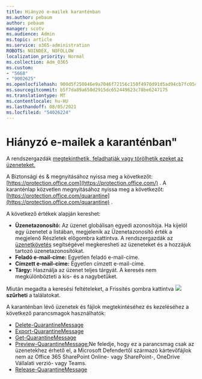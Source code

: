 ```yaml
---
title: Hiányzó e-mailek karanténban
ms.author: pebaum
author: pebaum
manager: scotv
ms.audience: Admin
ms.topic: article
ms.service: o365-administration
ROBOTS: NOINDEX, NOFOLLOW
localization_priority: Normal
ms.collection: Adm_O365
ms.custom:
- "5668"
- "9002625"
ms.openlocfilehash: 900d5f250846e9a7046f72156c150f4970d91d5ad94cb7fc054952228f4bf257
ms.sourcegitcommit: b5f7da89a650d2915dc652449623c78be6247175
ms.translationtype: MT
ms.contentlocale: hu-HU
ms.lasthandoff: 08/05/2021
ms.locfileid: "54026224"
---
```

# <a name="missing-emails-in-quarantine"></a>Hiányzó e-mailek a karanténban"

A rendszergazdák [megtekinthetik, feladhatják vagy törölhetik ezeket az üzeneteket.](/microsoft-365/security/office-365-security/manage-quarantined-messages-and-files)

A Biztonsági és & megnyitásához nyissa meg a következőt: [https://protection.office.com](https://protection.office.com/) . A karanténlap közvetlen megnyitásához nyissa meg a következőt: [https://protection.office.com/quarantine](https://protection.office.com/quarantine) .  

A következő értékek alapján kereshet:  

- **Üzenetazonosító:** Az üzenet globálisan egyedi azonosítója. Ha kijelöl egy üzenetet a  listában, megjelenik  az Üzenetazonosító érték a megjelenő Részletek előgombra kattintva. A rendszergazdák az [üzenetkövetés](/microsoft-365/security/office-365-security/message-trace-scc) segítségével megkeresheti az üzeneteket és a hozzájuk tartozó üzenetazonosítókat.
- **Feladó e-mail-címe:** Egyetlen feladó e-mail-címe.
- **Címzett e-mail-címe:** Egyetlen címzett e-mail-címe.
- **Tárgy:** Használja az üzenet teljes tárgyát. A keresés nem megkülönbözteti a kis- és a nagybetűket.

Miután megadta a keresési feltételeket, a Frissítés gombra kattintva ![ ](/microsoft-365/media/scc-quarantine-refresh.png?view=o365-worldwide) **szűrheti** a találatokat.

A karanténban lévő üzenetek és fájlok megtekintéséhez és kezeléséhez a következő parancsmagok használhatók:
- [Delete-QuarantineMessage](/powershell/module/exchange/delete-quarantinemessage)
- [Export-QuarantineMessage](/powershell/module/exchange/export-quarantinemessage)
- [Get-QuarantineMessage](/powershell/module/exchange/get-quarantinemessage)
- [Preview-QuarantineMessage:](/powershell/module/exchange/preview-quarantinemessage)Ne feledje, hogy ez a parancsmag csak az üzenetekhez érhető el, a Microsoft Defendertől származó kártevőfájlok nem az Office 365 SharePoint Online- vagy SharePoint-, OneDrive Vállalati verzió- vagy Teams.
- [Release-QuarantineMessage](/powershell/module/exchange/release-quarantinemessage)